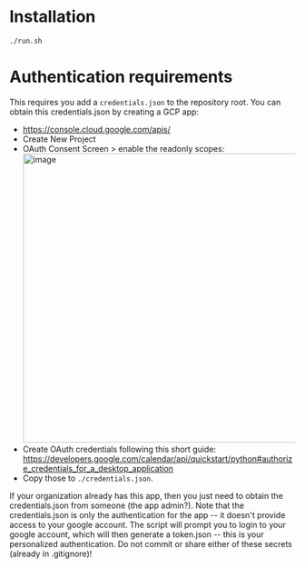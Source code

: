 # Installation
`./run.sh`

# Authentication requirements
This requires you add a `credentials.json` to the repository root. You can obtain this credentials.json by creating a GCP app:
- https://console.cloud.google.com/apis/
- Create New Project
- OAuth Consent Screen > enable the readonly scopes: <img width="509" alt="image" src="https://github.com/zhengraymond2/automeeting/assets/165727211/52aa37e1-cf00-448a-80b2-ff17d9c49c2d">
- Create OAuth credentials following this short guide: https://developers.google.com/calendar/api/quickstart/python#authorize_credentials_for_a_desktop_application
- Copy those to `./credentials.json`.

If your organization already has this app, then you just need to obtain the credentials.json from someone (the app admin?). Note that the credentials.json is only the authentication for the app -- it doesn't provide access to your google account. The script will prompt you to login to your google account, which will then generate a token.json -- this is your personalized authentication. Do not commit or share either of these secrets (already in .gitignore)!


